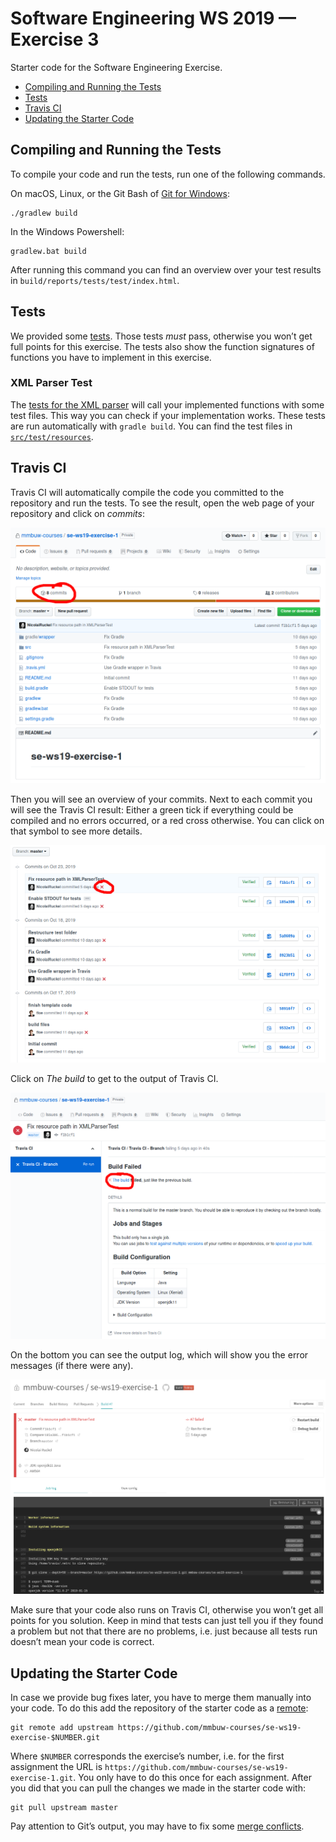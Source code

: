 # Software Engineering WS 2019 — Exercise 3

Starter code for the Software Engineering Exercise.

- [Compiling and Running the Tests](#compiling-and-running-the-tests)
- [Tests](#tests)
- [Travis CI](#travis-ci)
- [Updating the Starter Code](#updating-the-starter-code)

## Compiling and Running the Tests

To compile your code and run the tests, run one of the following commands.

On macOS, Linux, or the Git Bash of [Git for Windows][gitforwindows]:

    ./gradlew build

In the Windows Powershell:

    gradlew.bat build

After running this command you can find an overview over your test results in
`build/reports/tests/test/index.html`.

## Tests

We provided some [tests](src/test/java/exercise/). Those tests *must* pass,
otherwise you won’t get full points for this exercise. The tests also show the
function signatures of functions you have to implement in this exercise.

### XML Parser Test

The [tests for the XML parser](src/test/java/exercise/XMLParserTest.java) will
call your implemented functions with some test files. This way you can check if
your implementation works. These tests are run automatically with `gradle
build`.
You can find the test files in [`src/test/resources`](src/test/resources).

## Travis CI

Travis CI will automatically compile the code you committed to the repository
and run the tests. To see the result, open the web page of your repository and
click on *commits*:

![Repository overview](images/travis1.png)

Then you will see an overview of your commits. Next to each commit you will see
the Travis CI result: Either a green tick if everything could be compiled and no
errors occurred, or a red cross otherwise. You can click on that symbol to see
more details.

![Commit overview](images/travis2.png)

Click on *The build* to get to the output of Travis CI.

![Travis CI overview](images/travis3.png)

On the bottom you can see the output log, which will show you the error messages
(if there were any).

![Travis CI build](images/travis4.png)

Make sure that your code also runs on Travis CI, otherwise you won’t get all
points for you solution. Keep in mind that tests can just tell you if they found
a problem but not that there are no problems, i.e. just because all tests run
doesn’t mean your code is correct.

## Updating the Starter Code

In case we provide bug fixes later, you have to merge them manually into your
code. To do this add the repository of the starter code as a
[remote][git-remote]:

    git remote add upstream https://github.com/mmbuw-courses/se-ws19-exercise-$NUMBER.git

Where `$NUMBER` corresponds the exercise’s number, i.e. for the first assignment
the URL is `https://github.com/mmbuw-courses/se-ws19-exercise-1.git`.
You only have to do this once for each assignment.
After you did that you can pull the changes we made in the starter code with:

    git pull upstream master

Pay attention to Git’s output, you may have to fix some [merge
conflicts][git-merge-conflicts].

[gitforwindows]: https://gitforwindows.org/
[git-remote]: https://git-scm.com/docs/git-remote
[git-merge-conflicts]: https://git-scm.com/docs/git-merge#_how_conflicts_are_presented
